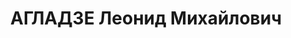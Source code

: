 ---
title: АГЛАДЗЕ Леонид Михайлович
description: "1897 г.р., грузин, канд. в члены ВКП(б) с 1930, нач. 1 Грузинской СД\
  \ ЗАКВО, комбриг (26.11.1935). Награды: орден Красного Знамени 22.03.1936. \n  Приговор:\
  \ 21.10.1937"
---
